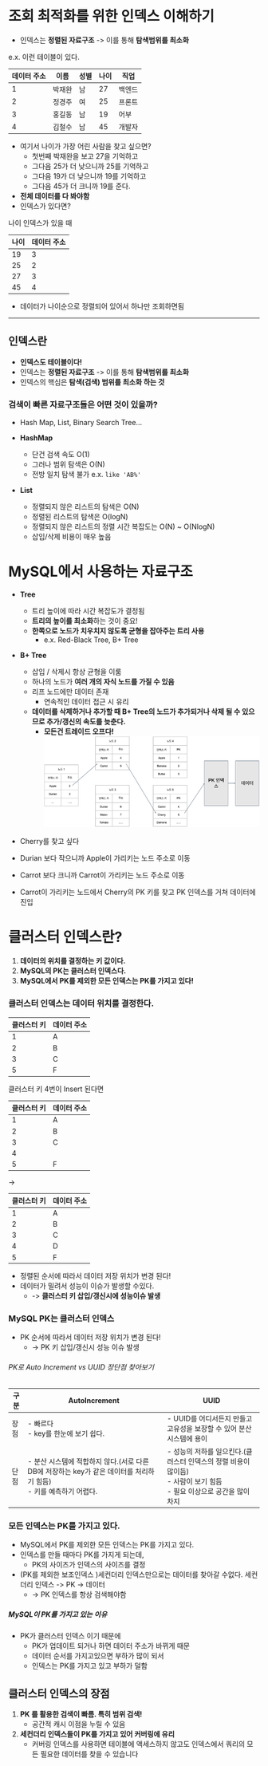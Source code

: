 # 조회 최적화를 위한 인덱스 이해하기 

- 인덱스는 **정렬된 자료구조** -> 이를 통해 **탐색범위를 최소화**


e.x. 이런 테이블이 있다.

| 데이터 주소 | 이름  | 성별 | 나이 | 직업  |
|--------|-----|----|----|-----|
| 1      | 박재완 | 남  | 27 | 백엔드 |
| 2      | 정경주 | 여  | 25 | 프론트 |
| 3      | 홍길동 | 남  | 19 | 어부  |
| 4      | 김철수 | 남  | 45 | 개발자 |

- 여기서 나이가 가장 어린 사람을 찾고 싶으면?
  - 첫번째 박재완을 보고 27을 기억하고
  - 그다음 25가 더 낮으니까 25를 기억하고
  - 그다음 19가 더 낮으니까 19를 기억하고
  - 그다음 45가 더 크니까 19를 준다.
- **전체 데이터를 다 봐야함**
- 인덱스가 있다면? 

나이 인덱스가 있을 때

| 나이 | 데이터 주소 |
|----|--------|
| 19 | 3      |
| 25 | 2      |
| 27 | 3      |
| 45 | 4      |

- 데이터가 나이순으로 정렬되어 있어서 하나만 조회하면됨

---
## 인덱스란 
- **인덱스도 테이블이다!**
- 인덱스는 **정렬된 자료구조** -> 이를 통해 **탐색범위를 최소화**
- 인덱스의 핵심은 **탐색(검색) 범위를 최소화 하는 것**



### 검색이 빠른 자료구조들은 어떤 것이 있을까?
- Hash Map, List, Binary Search Tree...


- **HashMap**
  - 단건 검색 속도 O(1)
  - 그러나 범위 탐색은 O(N)
  - 전방 일치 탐색 불가 e.x. `like 'AB%'`


- **List**
  - 정렬되지 않은 리스트의 탐색은 O(N)
  - 정렬된 리스트의 탐색은 O(logN)
  - 정렬되지 않은 리스트의 정렬 시간 복잡도는 O(N) ~ O(NlogN)
  - 삽입/삭제 비용이 매우 높음 



# MySQL에서 사용하는 자료구조
- **Tree**
  - 트리 높이에 따라 시간 복잡도가 결정됨
  - **트리의 높이를 최소화**하는 것이 중요!
  - **한쪽으로 노드가 치우치지 않도록 균형을 잡아주는 트리 사용**
    - e.x. Red-Black Tree, B+ Tree

- **B+ Tree**
  - 삽입 / 삭제시 항상 균형을 이룸
  - 하나의 노드가 **여러 개의 자식 노드를 가질 수 있음**
  - 리프 노드에만 데이터 존재
    - 연속적인 데이터 접근 시 유리
  - **데이터를 삭제하거나 추가할 때 B+ Tree의 노드가 추가되거나 삭제 될 수 있으므로 추가/갱신의 속도를 늦춘다.**
    - **모든건 트레이드 오프다!**
![learn-b+tree.png](..%2FIMAGE%2Flearn-b%2Btree.png)

- Cherry를 찾고 싶다
- Durian 보다 작으니까 Apple이 가리키는 노드 주소로 이동
- Carrot 보다 크니까 Carrot이 가리키는 노드 주소로 이동
- Carrot이 가리키는 노드에서 Cherry의 PK 키를 찾고 PK 인덱스를 거쳐 데이터에 진입

# 클러스터 인덱스란? 
1. **데이터의 위치를 결정하는 키 값이다.**
2. **MySQL의 PK는 클러스터 인덱스다.**
3. **MySQL에서 PK를 제외한 모든 인덱스는 PK를 가지고 있다!**


### 클러스터 인덱스는 데이터 위치를 결정한다.

| 클러스터 키 | 데이터 주소 |
|--------|--------|
| 1      | A      |
| 2      | B      |
| 3      | C      |
| 5      | F      |

클러스터 키 4번이 Insert 된다면

| 클러스터 키 | 데이터 주소 |
|--------|--------|
| 1      | A      |
| 2      | B      |
| 3      | C      |
| 4      |        |
| 5      | F      |

->

| 클러스터 키 | 데이터 주소 |
|--------|--------|
| 1      | A      |
| 2      | B      |
| 3      | C      |
| 4      | D      |
| 5      | F      |


- 정렬된 순서에 따라서 데이터 저장 위치가 변경 된다!
- 데이터가 밀려서 성능이 이슈가 발생할 수있다.
  - -> **클러스터 키 삽입/갱신시에 성능이슈 발생**

### MySQL PK는 클러스터 인덱스 
- PK 순서에 따라서 데이터 저장 위치가 변경 된다!
  - -> PK 키 삽입/갱신시 성능 이슈 발생

###### PK로 Auto Increment vs UUID 장단점 찾아보기 

| 구분 | AutoIncrement                                                              | UUID                                                                          |
|----|----------------------------------------------------------------------------|-------------------------------------------------------------------------------|
| 장점 | - 빠르다 <br/>- key를 한눈에 보기 쉽다.                                               | - UUID를 어디서든지 만들고 고유성을 보장할 수 있어 분산 시스템에 용이                                    |
| 단점 | - 분산 시스템에 적합하지 않다.(서로 다른 DB에 저장하는 key가 같은 데이터를 처리하기 힘듬)<br/>- 키를 예측하기 어렵다. | - 성능의 저하를 일으킨다.(클러스터 인덱스의 정렬 비용이 많이듬)<br/>- 사람이 보기 힘듬<br/>- 필요 이상으로 공간을 많이 차지 |

### 모든 인덱스는 PK를 가지고 있다. 
- MySQL에서 PK를 제외한 모든 인덱스는 PK를 가지고 있다.
- 인덱스를 만들 때마다 PK를 가지게 되는데,
  - PK의 사이즈가 인덱스의 사이즈를 결정
- (PK를 제외한 보조인덱스 )세컨더리 인덱스만으로는 데이터를 찾아갈 수없다. 세컨더리 인덱스 -> PK -> 데이터
  - -> PK 인덱스를 항상 검색해야함 


##### MySQL이 PK를 가지고 있는 이유
- PK가 클러스터 인덱스 이기 때문에 
  - PK가 업데이트 되거나 하면 데이터 주소가 바뀌게 때문
  - 데이터 순서를 가지고있으면 부하가 많이 되서 
  - 인덱스는 PK를 가지고 있고 부하가 덜함

## 클러스터 인덱스의 장점
1. **PK 를 활용한 검색이 빠름. 특히 범위 검색!**
   - 공간적 캐시 이점을 누릴 수 있음
2. **세컨더리 인덱스들이 PK를 가지고 있어 커버링에 유리**
   - 커버링 인덱스를 사용하면 테이블에 액세스하지 않고도 인덱스에서 쿼리의 모든 필요한 데이터를 찾을 수 있습니다
